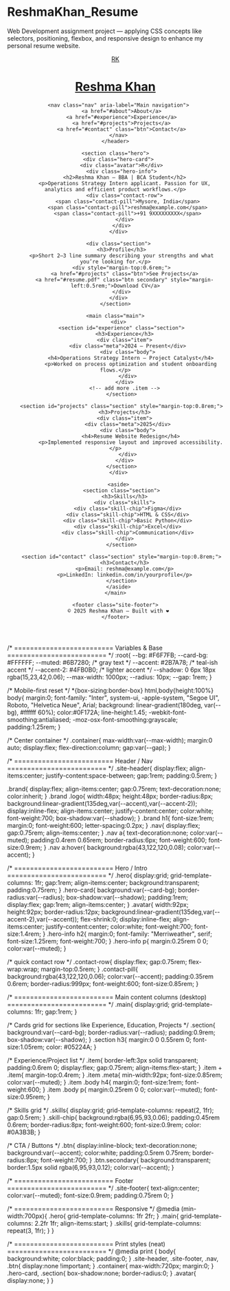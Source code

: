 # ReshmaKhan_Resume
Web Development assignment project — applying CSS concepts like selectors, positioning, flexbox, and responsive design to enhance my personal resume website.
<link rel="preconnect" href="https://fonts.googleapis.com">
<link rel="preconnect" href="https://fonts.gstatic.com" crossorigin>
<link href="https://fonts.googleapis.com/css2?family=Inter:wght@300;400;600;700&family=Merriweather:ital,wght@0,400;0,700;1,400&display=swap" rel="stylesheet">

<body>
  <div class="container">
    <header class="site-header">
      <a class="brand" href="#">
        <div class="logo">RK</div>
        <h1>Reshma Khan</h1>
      </a>

      <nav class="nav" aria-label="Main navigation">
        <a href="#about">About</a>
        <a href="#experience">Experience</a>
        <a href="#projects">Projects</a>
        <a href="#contact" class="btn">Contact</a>
      </nav>
    </header>

    <section class="hero">
      <div class="hero-card">
        <div class="avatar">R</div>
        <div class="hero-info">
          <h2>Reshma Khan — BBA | BCA Student</h2>
          <p>Operations Strategy Intern applicant. Passion for UX, analytics and efficient product workflows.</p>
          <div class="contact-row">
            <span class="contact-pill">Mysore, India</span>
            <span class="contact-pill">reshma@example.com</span>
            <span class="contact-pill">+91 9XXXXXXXXX</span>
          </div>
        </div>
      </div>

      <div class="section">
        <h3>Profile</h3>
        <p>Short 2–3 line summary describing your strengths and what you’re looking for.</p>
        <div style="margin-top:0.6rem;">
          <a href="#projects" class="btn">See Projects</a>
          <a href="#resume.pdf" class="btn secondary" style="margin-left:0.5rem;">Download CV</a>
        </div>
      </div>
    </section>

    <main class="main">
      <div>
        <section id="experience" class="section">
          <h3>Experience</h3>
          <div class="item">
            <div class="meta">2024 — Present</div>
            <div class="body">
              <h4>Operations Strategy Intern — Project Catalyst</h4>
              <p>Worked on process optimization and student onboarding flows.</p>
            </div>
          </div>
          <!-- add more .item -->
        </section>

        <section id="projects" class="section" style="margin-top:0.8rem;">
          <h3>Projects</h3>
          <div class="item">
            <div class="meta">2025</div>
            <div class="body">
              <h4>Resume Website Redesign</h4>
              <p>Implemented responsive layout and improved accessibility.</p>
            </div>
          </div>
        </section>
      </div>

      <aside>
        <section class="section">
          <h3>Skills</h3>
          <div class="skills">
            <div class="skill-chip">Figma</div>
            <div class="skill-chip">HTML & CSS</div>
            <div class="skill-chip">Basic Python</div>
            <div class="skill-chip">Excel</div>
            <div class="skill-chip">Communication</div>
          </div>
        </section>

        <section id="contact" class="section" style="margin-top:0.8rem;">
          <h3>Contact</h3>
          <p>Email: reshma@example.com</p>
          <p>LinkedIn: linkedin.com/in/yourprofile</p>
        </section>
      </aside>
    </main>

    <footer class="site-footer">
      © 2025 Reshma Khan — Built with ❤️
    </footer>
  </div>
</body>

<link rel="stylesheet" href="css/style.css">
<meta name="viewport" content="width=device-width, initial-scale=1">
/* =========================
   Variables & Base
   ========================= */
:root{
  --bg: #F6F7FB;
  --card-bg: #FFFFFF;
  --muted: #6B7280;        /* gray text */
  --accent: #2B7A78;       /* teal-ish accent */
  --accent-2: #4FB0B0;     /* lighter accent */
  --shadow: 0 6px 18px rgba(15,23,42,0.06);
  --max-width: 1000px;
  --radius: 10px;
  --gap: 1rem;
}

/* Mobile-first reset */
*{box-sizing:border-box}
html,body{height:100%}
body{
  margin:0;
  font-family: "Inter", system-ui, -apple-system, "Segoe UI", Roboto, "Helvetica Neue", Arial;
  background: linear-gradient(180deg, var(--bg), #ffffff 60%);
  color:#0F172A;
  line-height:1.45;
  -webkit-font-smoothing:antialiased;
  -moz-osx-font-smoothing:grayscale;
  padding:1.25rem;
}

/* Center container */
.container{
  max-width:var(--max-width);
  margin:0 auto;
  display:flex;
  flex-direction:column;
  gap:var(--gap);
}

/* =========================
   Header / Nav
   ========================= */
.site-header{
  display:flex;
  align-items:center;
  justify-content:space-between;
  gap:1rem;
  padding:0.5rem;
}

.brand{
  display:flex;
  align-items:center;
  gap:0.75rem;
  text-decoration:none;
  color:inherit;
}
.brand .logo{
  width:48px;
  height:48px;
  border-radius:8px;
  background:linear-gradient(135deg,var(--accent),var(--accent-2));
  display:inline-flex;
  align-items:center;
  justify-content:center;
  color:white;
  font-weight:700;
  box-shadow:var(--shadow);
}
.brand h1{
  font-size:1rem;
  margin:0;
  font-weight:600;
  letter-spacing:0.2px;
}
.nav{
  display:flex;
  gap:0.75rem;
  align-items:center;
}
.nav a{
  text-decoration:none;
  color:var(--muted);
  padding:0.4rem 0.65rem;
  border-radius:6px;
  font-weight:600;
  font-size:0.9rem;
}
.nav a:hover{ background:rgba(43,122,120,0.08); color:var(--accent); }

/* =========================
   Hero / Intro
   ========================= */
.hero{
  display:grid;
  grid-template-columns: 1fr;
  gap:1rem;
  align-items:center;
  background:transparent;
  padding:0.75rem;
}
.hero-card{
  background:var(--card-bg);
  border-radius:var(--radius);
  box-shadow:var(--shadow);
  padding:1rem;
  display:flex;
  gap:1rem;
  align-items:center;
}
.avatar{
  width:92px;
  height:92px;
  border-radius:12px;
  background:linear-gradient(135deg,var(--accent-2),var(--accent));
  flex-shrink:0;
  display:inline-flex;
  align-items:center;
  justify-content:center;
  color:white;
  font-weight:700;
  font-size:1.4rem;
}
.hero-info h2{
  margin:0;
  font-family: "Merriweather", serif;
  font-size:1.25rem;
  font-weight:700;
}
.hero-info p{ margin:0.25rem 0 0; color:var(--muted); }

/* quick contact row */
.contact-row{
  display:flex;
  gap:0.75rem;
  flex-wrap:wrap;
  margin-top:0.5rem;
}
.contact-pill{
  background:rgba(43,122,120,0.06);
  color:var(--accent);
  padding:0.35rem 0.6rem;
  border-radius:999px;
  font-weight:600;
  font-size:0.85rem;
}

/* =========================
   Main content columns (desktop)
   ========================= */
.main{
  display:grid;
  grid-template-columns: 1fr;
  gap:1rem;
}

/* Cards grid for sections like Experience, Education, Projects */
.section{
  background:var(--card-bg);
  border-radius:var(--radius);
  padding:0.9rem;
  box-shadow:var(--shadow);
}
.section h3{
  margin:0 0 0.55rem 0;
  font-size:1.05rem;
  color: #05224A;
}

/* Experience/Project list */
.item{
  border-left:3px solid transparent;
  padding:0.6rem 0;
  display:flex;
  gap:0.75rem;
  align-items:flex-start;
}
.item + .item{ margin-top:0.4rem; }
.item .meta{
  min-width:92px;
  font-size:0.85rem;
  color:var(--muted);
}
.item .body h4{ margin:0; font-size:1rem; font-weight:600; }
.item .body p{ margin:0.25rem 0 0; color:var(--muted); font-size:0.95rem; }

/* Skills grid */
.skills{
  display:grid;
  grid-template-columns: repeat(2, 1fr);
  gap:0.5rem;
}
.skill-chip{
  background:rgba(6,95,93,0.06);
  padding:0.45rem 0.6rem;
  border-radius:8px;
  font-weight:600;
  font-size:0.9rem;
  color: #0A3B3B;
}

/* CTA / Buttons */
.btn{
  display:inline-block;
  text-decoration:none;
  background:var(--accent);
  color:white;
  padding:0.5rem 0.75rem;
  border-radius:8px;
  font-weight:700;
}
.btn.secondary{
  background:transparent;
  border:1.5px solid rgba(6,95,93,0.12);
  color:var(--accent);
}

/* =========================
   Footer
   ========================= */
.site-footer{
  text-align:center;
  color:var(--muted);
  font-size:0.9rem;
  padding:0.75rem 0;
}

/* =========================
   Responsive */
@media (min-width:700px){
  .hero{ grid-template-columns: 1fr 2fr; }
  .main{ grid-template-columns: 2.2fr 1fr; align-items:start; }
  .skills{ grid-template-columns: repeat(3, 1fr); }
}

/* =========================
   Print styles (neat)
   ========================= */
@media print {
  body{ background:white; color:black; padding:0; }
  .site-header, .site-footer, .nav, .btn{ display:none !important; }
  .container{ max-width:720px; margin:0; }
  .hero-card, .section{ box-shadow:none; border-radius:0; }
  .avatar{ display:none; }
}
